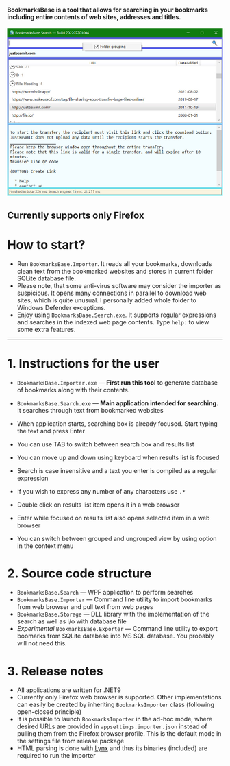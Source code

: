 #### BookmarksBase is a tool that allows for searching in your bookmarks including entire contents of web sites, addresses and titles. ####

![Screen](/screenshot.jpg?raw=true)

## Currently supports only Firefox ##

# How to start? #

- Run `BookmarksBase.Importer`. It reads all your bookmarks, downloads clean text from the bookmarked websites and stores in current folder SQLite database file.
- Please note, that some anti-virus software may consider the importer as suspicious. It opens many connections in parallel to download web sites, which is quite unusual. I personally added whole folder to Windows Defender exceptions.
- Enjoy using `BookmarksBase.Search.exe`. It supports regular expressions and searches in the indexed web page contents. Type `help:` to view some extra features. 

----------

# 1. Instructions for the user #

- `BookmarksBase.Importer.exe` &mdash; **First run this tool** to generate database of bookmarks along with their contents. 
- `BookmarksBase.Search.exe` &mdash; **Main application intended for searching.** It searches through text from bookmarked websites

- When application starts, searching box is already focused. Start typing the text and press Enter
- You can use TAB to switch between search box and results list
- You can move up and down using keyboard when results list is focused
- Search is case insensitive and a text you enter is compiled as a regular expression
- If you wish to express any number of any characters use `.*`
- Double click on results list item opens it in a web browser
- Enter while focused on results list also opens selected item in a web browser
- You can switch between grouped and ungrouped view by using option in the context menu

# 2. Source code structure #

- `BookmarksBase.Search` &mdash; WPF application to perform searches
- `BookmarksBase.Importer` &mdash; Command line utility to import bookmarks from web browser and pull text from web pages
- `BookmarksBase.Storage` &mdash; DLL library with the implementation of the search as well as i/o with database file
- *Experimental* `BookmarksBase.Exporter` &mdash; Command line utility to export boomarks from SQLite database into MS SQL database. You probably will not need this.

# 3. Release notes #

- All applications are written for .NET9
- Currently only Firefox web browser is supported. Other implementations can easily be created by inheriting `BookmarksImporter` class (following open-closed principle)
- It is possible to launch `BookmarksImporter` in the ad-hoc mode, where desired URLs are provided in `appsettings.importer.json` instead of pulling them from the Firefox browser profile. This is the default mode in the settings file from release package
- HTML parsing is done with [Lynx](http://lynx.isc.org) and thus its binaries (included) are required to run the importer
